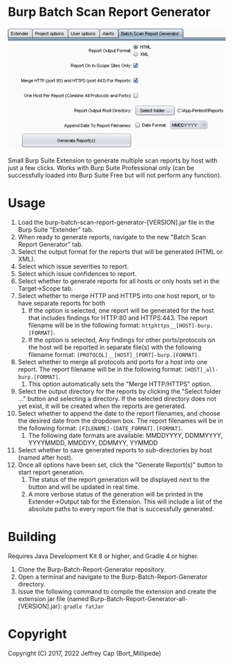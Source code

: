 # Burp Batch Scan Report Generator
![](extender-snapshot.png?raw=true)

Small Burp Suite Extension to generate multiple scan reports by host with just a few clicks. Works with Burp Suite Professional only (can be successfully loaded into Burp Suite Free but will not perform any function).

# Usage
1. Load the burp-batch-scan-report-generator-[VERSION].jar file in the Burp Suite "Extender" tab.
2. When ready to generate reports, navigate to the new "Batch Scan Report Generator" tab.
3. Select the output format for the reports that will be generated (HTML or XML).
4. Select which issue severities to report.
5. Select which issue confidences to report.
6. Select whether to generate reports for all hosts or only hosts set in the Target->Scope tab.
7. Select whether to merge HTTP and HTTPS into one host report, or to have separate reports for both
	1. If the option is selected, one report will be generated for the host that includes findings for HTTP:80 and HTTPS:443. The report filename will be in the following format: ```httphttps__[HOST]-burp.[FORMAT]```.
	2. If the option is selected, Any findings for other ports/protocols on the host will be reported in separate file(s) with the following filename format: ```[PROTOCOL]__[HOST]_[PORT]-burp.[FORMAT]```.
8. Select whether to merge all protocols and ports for a host into one report. The report filename will be in the following format: ```[HOST]_all-burp.[FORMAT]```.
	1. This option automatically sets the "Merge HTTP/HTTPS" option.
9. Select the output directory for the reports by clicking the "Select folder ..." button and selecting a directory. If the selected directory does not yet exist, it will be created when the reports are generated.
10. Select whether to append the date to the report filenames, and choose the desired date from the dropdown box. The report filenames will be in the following format: ```[FILENAME]-[DATE_FORMAT].[FORMAT]```.
	1. The following date formats are available: MMDDYYYY, DDMMYYYY, YYYYMMDD, MMDDYY, DDMMYY, YYMMDD
11. Select whether to save generated reports to sub-directories by host (named after host).
12. Once all options have been set, click the "Generate Report(s)" button to start report generation.
	1. The status of the report generation will be displayed next to the button and will be updated in real time.
	2. A more verbose status of the generation will be printed in the Extender->Output tab for the Extension. This will include a list of the absolute paths to every report file that is successfully generated.

# Building
Requires Java Development Kit 8 or higher, and Gradle 4 or higher.

1. Clone the Burp-Batch-Report-Generator repository.
2. Open a terminal and navigate to the Burp-Batch-Report-Generator directory.
3. Issue the following command to compile the extension and create the extension jar file (named Burp-Batch-Report-Generator-all-[VERSION].jar): ```gradle fatJar```

# Copyright
Copyright (C) 2017, 2022 Jeffrey Cap (Bort_Millipede)

